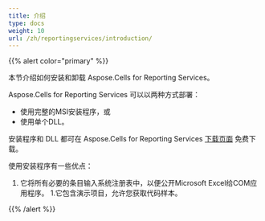 ```yaml
---
title: 介绍
type: docs
weight: 10
url: /zh/reportingservices/introduction/
---
```


{{% alert color="primary" %}}

本节介绍如何安装和卸载 Aspose.Cells for Reporting Services。

Aspose.Cells for Reporting Services 可以以两种方式部署：

- 使用完整的MSI安装程序，或
- 使用单个DLL。

安装程序和 DLL 都可在 Aspose.Cells for Reporting Services [下载页面](https://downloads.aspose.com/cells/reportingservices) 免费下载。

使用安装程序有一些优点：

1. 它将所有必要的条目输入系统注册表中，以便公开Microsoft Excel给COM应用程序。
1.它包含演示项目，允许您获取代码样本。

{{% /alert %}}
